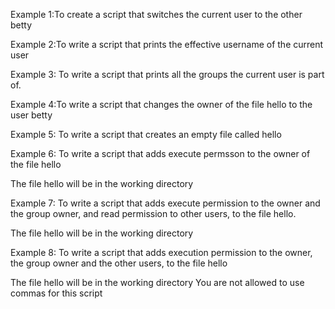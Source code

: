 Example 1:To create a script that switches the current user to the other betty

Example 2:To write a script that prints the effective username of the current user

Example 3: To write a script that prints all the groups the current user is part of.

Example 4:To write a script that changes the owner of the file hello to the user betty

Example 5: To write a script that creates an empty file called hello

Example 6: To write a script that adds execute permsson to the owner of the file hello

The file hello will be in the working directory

Example 7: To write a script that adds execute permission to the owner and the group owner, and read permission to other users, to the file hello.

The file hello will be in the working directory

Example 8: To write a script that adds execution permission to the owner, the group owner and the other users, to the file hello

The file hello will be in the working directory 
You are not allowed to use commas for this script